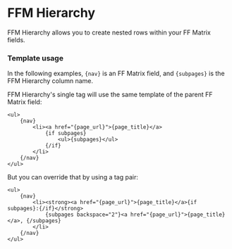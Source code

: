 
FFM Hierarchy
======================================================================

FFM Hierarchy allows you to create nested rows within your FF Matrix fields.

### Template usage

In the following examples, `{nav}` is an FF Matrix field, and `{subpages}` is the FFM Hierarchy column name.

FFM Hierarchy's single tag will use the same template of the parent FF Matrix field:

	<ul>
		{nav}
			<li><a href="{page_url}">{page_title}</a>
				{if subpages}
					<ul>{subpages}</ul>
				{/if}
			</li>
		{/nav}
	</ul>

But you can override that by using a tag pair:

	<ul>
		{nav}
			<li><strong><a href="{page_url}">{page_title}</a>{if subpages}:{/if}</strong>
				{subpages backspace="2"}<a href="{page_url}">{page_title}</a>, {/subpages}
			</li>
		{/nav}
	</ul>
